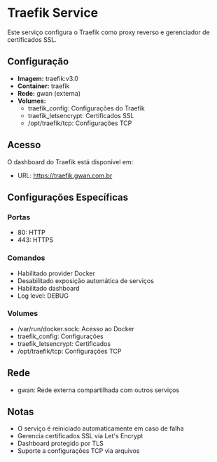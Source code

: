 # Traefik Service

Este serviço configura o Traefik como proxy reverso e gerenciador de certificados SSL.

## Configuração

- **Imagem:** traefik:v3.0
- **Container:** traefik
- **Rede:** gwan (externa)
- **Volumes:**
  - traefik_config: Configurações do Traefik
  - traefik_letsencrypt: Certificados SSL
  - /opt/traefik/tcp: Configurações TCP

## Acesso

O dashboard do Traefik está disponível em:
- URL: https://traefik.gwan.com.br

## Configurações Específicas

### Portas
- 80: HTTP
- 443: HTTPS

### Comandos
- Habilitado provider Docker
- Desabilitado exposição automática de serviços
- Habilitado dashboard
- Log level: DEBUG

### Volumes
- /var/run/docker.sock: Acesso ao Docker
- traefik_config: Configurações
- traefik_letsencrypt: Certificados
- /opt/traefik/tcp: Configurações TCP

## Rede
- gwan: Rede externa compartilhada com outros serviços

## Notas
- O serviço é reiniciado automaticamente em caso de falha
- Gerencia certificados SSL via Let's Encrypt
- Dashboard protegido por TLS
- Suporte a configurações TCP via arquivos 
